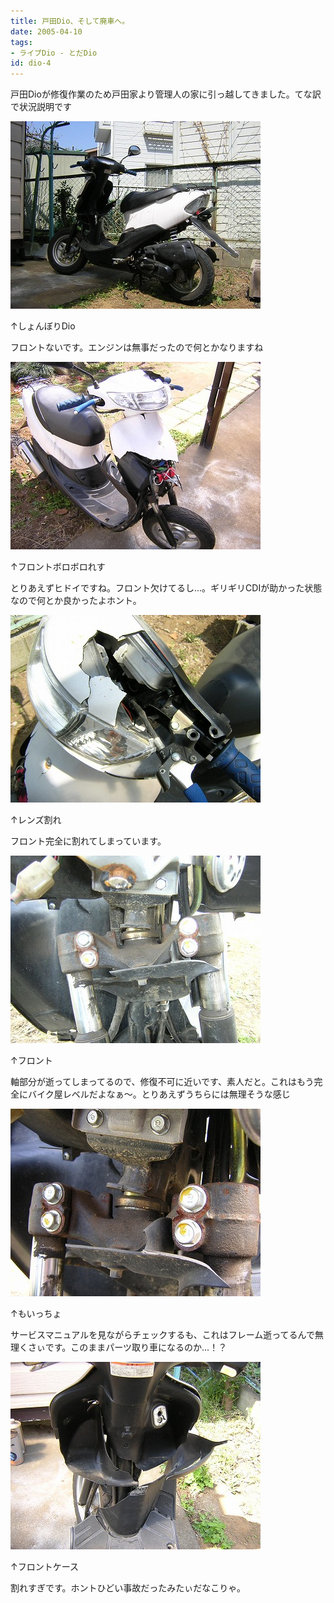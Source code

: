 ```yaml
---
title: 戸田Dio、そして廃車へ。
date: 2005-04-10
tags:
- ライブDio - とだDio
id: dio-4
---
```



<p class="sentence spacing10">戸田Dioが修復作業のため戸田家より管理人の家に引っ越してきました。てな訳で状況説明です</p>
<div class="center spacing"><img src="/photo/diary/2005.04.10_todadio1.jpg" alt=""></div>
<p class="sentence">↑しょんぼりDio</p>
<p class="sentence spacing10">フロントないです。エンジンは無事だったので何とかなりますね</p>
<div class="center spacing"><img src="/photo/diary/2005.04.10_todadio2.jpg" alt=""></div>
<p class="sentence">↑フロントボロボロれす</p>
<p class="sentence spacing10">とりあえずヒドイですね。フロント欠けてるし...。ギリギリCDIが助かった状態なので何とか良かったよホント。</p>
<div class="center spacing"><img src="/photo/diary/2005.04.10_todadio3.jpg" alt=""></div>
<p class="sentence">↑レンズ割れ</p>
<p class="sentence spacing10">フロント完全に割れてしまっています。</p>
<div class="center spacing"><img src="/photo/diary/2005.04.10_todadio4.jpg" alt=""></div>
<p class="sentence">↑フロント</p>
<p class="sentence spacing10">軸部分が逝ってしまってるので、修復不可に近いです、素人だと。これはもう完全にバイク屋レベルだよなぁ～。とりあえずうちらには無理そうな感じ</p>
<div class="center spacing"><img src="/photo/diary/2005.04.10_todadio5.jpg" alt=""></div>
<p class="sentence">↑もいっちょ</p>
<p class="sentence spacing10">サービスマニュアルを見ながらチェックするも、これはフレーム逝ってるんで無理くさぃです。このままパーツ取り車になるのか...！？</p>
<div class="center spacing"><img src="/photo/diary/2005.04.10_todadio6.jpg" alt=""></div>
<p class="sentence">↑フロントケース</p>
<p class="sentence spacing10">割れすぎです。ホントひどい事故だったみたぃだなこりゃ。</p>
